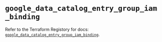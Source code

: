 # `google_data_catalog_entry_group_iam_binding`

Refer to the Terraform Registory for docs: [`google_data_catalog_entry_group_iam_binding`](https://registry.terraform.io/providers/hashicorp/google/5.10.0/docs/resources/data_catalog_entry_group_iam_binding).
